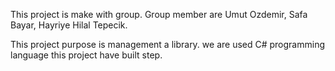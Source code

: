 This project is make with group. Group member are Umut Ozdemir, Safa Bayar,
Hayriye Hilal Tepecik.
    
    
This project purpose is management a library. we are used C# programming 
language this project have built step.